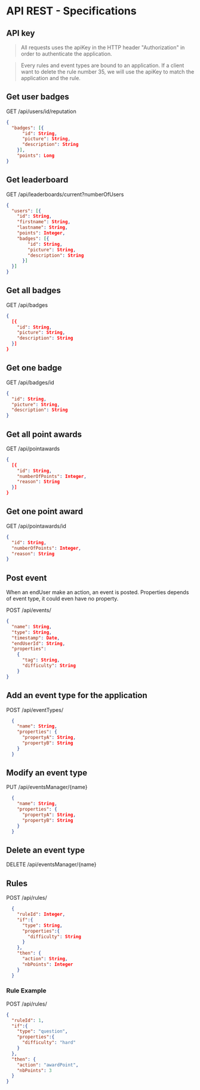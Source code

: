 # API REST - Specifications

## API key

> All requests uses the apiKey in the HTTP header "Authorization" in order to authenticate the application.

> Every rules and event types are bound to an application. If a client want to delete the rule number 35, we will use the apiKey to match the application and the rule.


## Get user badges

GET /api/users/id/reputation

~~~json
{
  "badges": [{
      "id": String,
      "picture": String,
      "description": String
    }],
    "points": Long
}
~~~

## Get leaderboard

GET /api/leaderboards/current?numberOfUsers

~~~json
{
  "users": [{
    "id": String,
    "firstname": String,
    "lastname": String,
    "points": Integer,
    "badges": [{
        "id": String,
        "picture": String,
        "description": String
      }]
  }]
}
~~~

## Get all badges

GET /api/badges

~~~json
{
  [{
    "id": String,
    "picture": String,
    "description": String
  }]
}
~~~

## Get one badge

GET /api/badges/id

~~~json
{
  "id": String,
  "picture": String,
  "description": String
}
~~~

## Get all point awards

GET /api/pointawards

~~~json
{
  [{
    "id": String,
    "numberOfPoints": Integer,
    "reason": String
  }]
}
~~~

## Get one point award

GET /api/pointawards/id

~~~json
{
  "id": String,
  "numberOfPoints": Integer,
  "reason": String
}
~~~

## Post event
When an endUser make an action, an event is posted.
Properties depends of event type, it could even have no property.

POST /api/events/
~~~json
{
  "name": String,
  "type": String,
  "timestamp": Date,
  "endUserId": String,
  "properties":
    {
      "tag": String,
      "difficulty": String
    }
}
~~~

## Add an event type for the application
POST /api/eventTypes/
~~~json
  {
    "name": String,
    "properties": {
      "propertyA": String,
      "propertyB": String
    }
  }
~~~

## Modify an event type
PUT /api/eventsManager/{name}
~~~json
  {
    "name": String,
    "properties": {
      "propertyA": String,
      "propertyB": String
    }
  }
~~~

## Delete an event type
DELETE /api/eventsManager/{name}

## Rules
POST /api/rules/
~~~json
  {
    "ruleId": Integer,
    "if":{
      "type": String,
      "properties":{
        "difficulty": String
      }
    },
    "then": {
      "action": String,
      "nbPoints": Integer
    }
  }
~~~

### Rule Example
POST /api/rules/
~~~json
{
  "ruleId": 1,
  "if":{
    "type": "question",
    "properties":{
      "difficulty": "hard"
    }
  },
  "then": {
    "action": "awardPoint",
    "nbPoints": 3
  }
}
~~~
